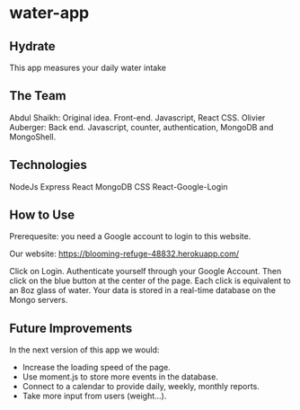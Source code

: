 # water-app

## Hydrate 
This app measures your daily water intake

## The Team
Abdul Shaikh: Original idea. Front-end. Javascript, React CSS. 
Olivier Auberger: Back end. Javascript, counter, authentication, MongoDB and MongoShell. 


## Technologies
NodeJs
Express
React
MongoDB
CSS
React-Google-Login

## How to Use

Prerequesite: you need a Google account to login to this website. 

Our website: https://blooming-refuge-48832.herokuapp.com/

Click on Login. Authenticate yourself through your Google Account. 
Then click on the blue button at the center of the page. 
Each click is equivalent to an 8oz glass of water. 
Your data is stored in a real-time database on the Mongo servers. 

## Future Improvements
In the next version of this app we would:

- Increase the loading speed of the page.
- Use moment.js to store more events in the database.
- Connect to a calendar to provide daily, weekly, monthly reports. 
- Take more input from users (weight...).
